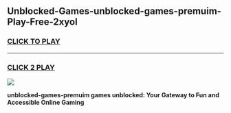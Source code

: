 
## Unblocked-Games-unblocked-games-premuim-Play-Free-2xyol
<h3>
<a href="https://premium76.site?title=unblocked-games-premuim&ref=10A">CLICK TO PLAY</a></h3>
<hr>

<h3>
<a href="https://premium76.site?title=unblocked-games-premuim&ref=10A">CLICK 2 PLAY</a>
  
</h3>

<a href="https://premium76.site?title=unblocked-games-premuim&ref=10A"><img src="https://clearcache.store/games.png"></a>


**unblocked-games-premuim games unblocked: Your Gateway to Fun and Accessible Online Gaming**
